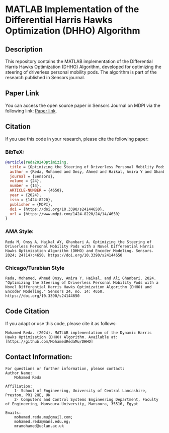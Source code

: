 # MATLAB Implementation of the Differential Harris Hawks Optimization (DHHO) Algorithm

## Description

This repository contains the MATLAB implementation of the Differential Harris Hawks Optimization (DHHO) Algorithm, developed for optimizing the steering of driverless personal mobility pods. The algorithm is part of the research published in Sensors journal.

## Paper Link

You can access the open source paper in Sensors Journal on MDPI via the following link: [Paper link](https://www.mdpi.com/1424-8220/24/14/4650).



## Citation

If you use this code in your research, please cite the following paper:

### BibTeX:
```bibtex
@article{reda2024Optimizing,
  title = {Optimizing the Steering of Driverless Personal Mobility Pods with a Novel Differential Harris Hawks Optimization Algorithm (DHHO) and Encoder Modeling},
  author = {Reda, Mohamed and Onsy, Ahmed and Haikal, Amira Y and Ghanbari, Ali},
  journal = {Sensors},
  volume = {24},
  number = {14},
  ARTICLE-NUMBER = {4650},
  year = {2024},
  issn = {1424-8220},
  publisher = {MDPI},
  doi = {https://doi.org/10.3390/s24144650},
  url = {https://www.mdpi.com/1424-8220/24/14/4650}
}
```

 ### AMA Style:
 ``` AMA Style
Reda M, Onsy A, Haikal AY, Ghanbari A. Optimizing the Steering of Driverless Personal Mobility Pods with a Novel Differential Harris Hawks Optimization Algorithm (DHHO) and Encoder Modeling. Sensors. 2024; 24(14):4650. https://doi.org/10.3390/s24144650
```

 ### Chicago/Turabian Style
 ``` Chicago/Turabian Style
Reda, Mohamed, Ahmed Onsy, Amira Y. Haikal, and Ali Ghanbari. 2024. "Optimizing the Steering of Driverless Personal Mobility Pods with a Novel Differential Harris Hawks Optimization Algorithm (DHHO) and Encoder Modeling." Sensors 24, no. 14: 4650. https://doi.org/10.3390/s24144650
```

   
## Code Citation
If you adapt or use this code, please cite it as follows:
```
Mohamed Reda. (2024). MATLAB implementation of the Dynamic Harris Hawks Optimization (DHHO) Algorithm. Available at: [https://github.com/MohamedRedaMu/DHHO]
```



## Contact Information:

    For questions or further information, please contact:
    Author Name:
        Mohamed Reda

    Affiliation:
        1- School of Engineering, University of Central Lancashire, Preston, PR1 2HE, UK
        2- Computers and Control Systems Engineering Department, Faculty of Engineering, Mansoura University, Mansoura, 35516, Egypt

    Emails:
        mohamed.reda.mu@gmail.com;
        mohamed.reda@mans.edu.eg;
        mramohamed@uclan.ac.uk



